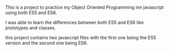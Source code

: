 This is a project to practice my Object Oriented Programming inn javascript using
both ES5 and ES6.

I was able to learn the differences between both ES5 and ES6 like prototypes and classes.

this project contains two javascript files with the first one being the ES5 version and the second one being ES6.
